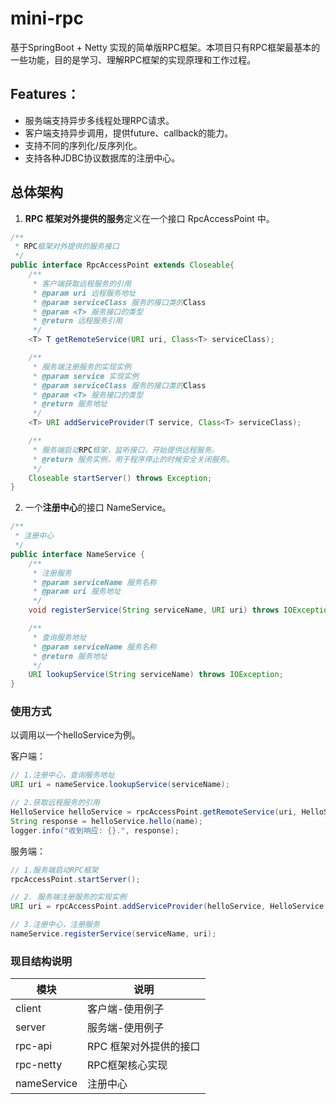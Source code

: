 # mini-rpc

基于SpringBoot + Netty 实现的简单版RPC框架。本项目只有RPC框架最基本的一些功能，目的是学习、理解RPC框架的实现原理和工作过程。

## Features：

- 服务端支持异步多线程处理RPC请求。
- 客户端支持异步调用，提供future、callback的能力。
- 支持不同的序列化/反序列化。
- 支持各种JDBC协议数据库的注册中心。


## 总体架构

1. **RPC 框架对外提供的服务**定义在一个接口 RpcAccessPoint 中。

```java
/**
 * RPC框架对外提供的服务接口
 */
public interface RpcAccessPoint extends Closeable{
    /**
     * 客户端获取远程服务的引用
     * @param uri 远程服务地址
     * @param serviceClass 服务的接口类的Class
     * @param <T> 服务接口的类型
     * @return 远程服务引用
     */
    <T> T getRemoteService(URI uri, Class<T> serviceClass);

    /**
     * 服务端注册服务的实现实例
     * @param service 实现实例
     * @param serviceClass 服务的接口类的Class
     * @param <T> 服务接口的类型
     * @return 服务地址
     */
    <T> URI addServiceProvider(T service, Class<T> serviceClass);

    /**
     * 服务端启动RPC框架，监听接口，开始提供远程服务。
     * @return 服务实例，用于程序停止的时候安全关闭服务。
     */
    Closeable startServer() throws Exception;
}
```


2. 一个**注册中心**的接口 NameService。

```java
/**
 * 注册中心
 */
public interface NameService {
    /**
     * 注册服务
     * @param serviceName 服务名称
     * @param uri 服务地址
     */
    void registerService(String serviceName, URI uri) throws IOException;

    /**
     * 查询服务地址
     * @param serviceName 服务名称
     * @return 服务地址
     */
    URI lookupService(String serviceName) throws IOException;
}
```


### 使用方式

以调用以一个helloService为例。

客户端：

```java
// 1.注册中心，查询服务地址
URI uri = nameService.lookupService(serviceName);

// 2.获取远程服务的引用
HelloService helloService = rpcAccessPoint.getRemoteService(uri, HelloService.class);
String response = helloService.hello(name);
logger.info("收到响应: {}.", response);
```

服务端：

```java
// 1.服务端启动RPC框架
rpcAccessPoint.startServer();

// 2. 服务端注册服务的实现实例
URI uri = rpcAccessPoint.addServiceProvider(helloService, HelloService.class);

// 3.注册中心，注册服务
nameService.registerService(serviceName, uri);
```

### 现目结构说明

| **模块**    | **说明**               |
| ----------- | ---------------------- |
| client      | 客户端-使用例子        |
| server      | 服务端-使用例子        |
| rpc-api     | RPC 框架对外提供的接口 |
| rpc-netty   | RPC框架核心实现        |
| nameService | 注册中心               |

